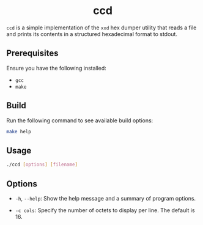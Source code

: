 <div align="center">

  # ccd

</div>

`ccd` is a simple implementation of the `xxd` hex dumper utility that reads a 
file and prints its contents in a structured hexadecimal format to stdout.

## Prerequisites

Ensure you have the following installed:

- `gcc`
- `make`

## Build

Run the following command to see available build options:

```bash
make help
```

## Usage

```bash
./ccd [options] [filename]
```

## Options

- `-h`, `--help`:
Show the help message and a summary of program options.

- `-c cols`:
Specify the number of octets to display per line. The default is 16.
